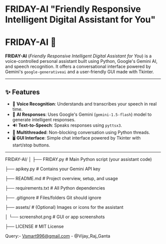 # FRIDAY-AI "Friendly Responsive Intelligent Digital Assistant for You"

# FRIDAY-AI 🤖

**FRIDAY-AI** (*Friendly Responsive Intelligent Digital Assistant for You*) is a voice-controlled personal assistant built using Python, Google's Gemini AI, and speech recognition. It offers a conversational interface powered by Gemini's `google-generativeai` and a user-friendly GUI made with Tkinter.

---

## ✨ Features

- 🎤 **Voice Recognition**: Understands and transcribes your speech in real time.
- 💬 **AI Responses**: Uses Google's Gemini (`gemini-1.5-flash`) model to generate intelligent responses.
- 🔊 **Text-to-Speech**: Speaks responses using `pyttsx3`.
- 🧠 **Multithreaded**: Non-blocking conversation using Python threads.
- 🖥️ **GUI Interface**: Simple chat interface powered by Tkinter with start/stop buttons.

---

FRIDAY-AI/
│
├── FRIDAY.py                 # Main Python script (your assistant code)

├── apikey.py                 # Contains your Gemini API key

├── README.md                 # Project overview, setup, and usage

├── requirements.txt          # All Python dependencies

├── .gitignore                # Files/folders Git should ignore

├── assets/                   # (Optional) Images or icons for the assistant

│   └── screenshot.png        # GUI or app screenshots

├── LICENSE                   # MIT License

Query:- Vsmart996@gmail.com - @Vijay_Raj_Ganta

